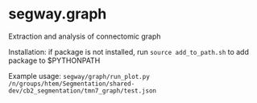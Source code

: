 # segway.graph
Extraction and analysis of connectomic graph

Installation: if package is not installed, run `source add_to_path.sh` to add package to $PYTHONPATH

Example usage: `segway/graph/run_plot.py /n/groups/htem/Segmentation/shared-dev/cb2_segmentation/tmn7_graph/test.json`

